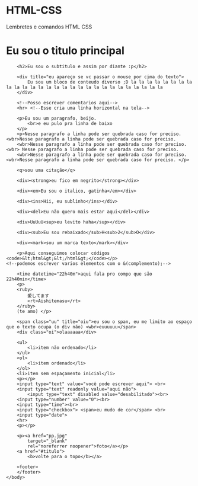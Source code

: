 # HTML-CSS
Lembretes e comandos HTML CSS

<!DOCTYPE html>
<html>
    <head>
        <meta charset="utf-8">
        <title>Gabriella Sousa</title>
        <link rel="stylesheet" href="style.css">
    </head>
    <body>
        <h1 title="eu apareço se vc passar o mouse por cima do texto" id="titulo">Eu sou o titulo principal</h1>
       
        <h2>Eu sou o subtitulo e assim por diante :p</h2>

        <div title="eu apareço se vc passar o mouse por cima do texto">
            Eu sou um bloco de conteudo diverso ;D la la la la la la la la la la la la la la la la la la la la la la la la la la la la 
        </div>

        <!--Posso escrever comentarios aqui-->
        <hr> <!--Esse cria uma linha horizontal na tela-->

        <p>Eu sou um paragrafo, beijo. 
            <br>e eu pulo pra linha de baixo
        </p>
        <p>Nesse paragrafo a linha pode ser quebrada caso for preciso. <wbr>Nesse paragrafo a linha pode ser quebrada caso for preciso. 
        <wbr>Nesse paragrafo a linha pode ser quebrada caso for preciso. <wbr> Nesse paragrafo a linha pode ser quebrada caso for preciso. 
        <wbr>Nesse paragrafo a linha pode ser quebrada caso for preciso. <wbr>Nesse paragrafo a linha pode ser quebrada caso for preciso. </p>
        
        <q>sou uma citação</q> 

        <div><strong>eu fico em negrito</strong></div>

        <div><em>Eu sou o italico, gatinha</em></div>

        <div><ins>Hii, eu sublinho</ins></div>

        <div><del>Eu não quero mais estar aqui</del></div>

        <div>UuUuU<sup>eu levito haha</sup></div>

        <div><sub>Eu sou rebaixado</sub>H<sub>2</sub>O</div>

        <div><mark>sou um marca texto</mark></div>

        <p>Aqui conseguimos colocar códigos <code>&lt;html&gt;&lt;/html&gt;</code></p>
    <!--podemos escrever varios elementos com o &(complemento);-->        
        
        <time datetime="22h40m">aqui fala pro compo que são 22h40min</time>
        <p>
        <ruby>
            愛してます
            <rt>Aishitemasu</rt>
        </ruby> 
        (te amo) </p>

        <span class="uu" title="oiu">eu sou o span, eu me limito ao espaço que o texto ocupa (o div não) <wbr>euuuuuu</span>
        <div class="oi">olaaaaaa</div>

        <ul>
            <li>item não ordenado</li>
        </ul>
        <ol>
            <li>item ordenado</li>
        </ol>
        <li>item sem espaçamento inicial</li>
        <p></p>
        <input type="text" value="você pode escrever aqui"> <br>
        <input type="text" readonly value="aqui não">
            <input type="text" disabled value="desabilitado"><br>
        <input type="number" value="0"><br>
        <input type="time"><br>
        <input type="checkbox"> <span>eu mudo de cor</span> <br>
        <input type="date">
        <hr>
        <p></p>
        
        <p><a href="pp.jpg" 
            target="_blank"
            rel="noreferrer noopener">foto</a></p>
        <a href="#titulo">
            <b>volte para o topo</b></a>

        <footer>  
        </footer>
    </body>
</html>



